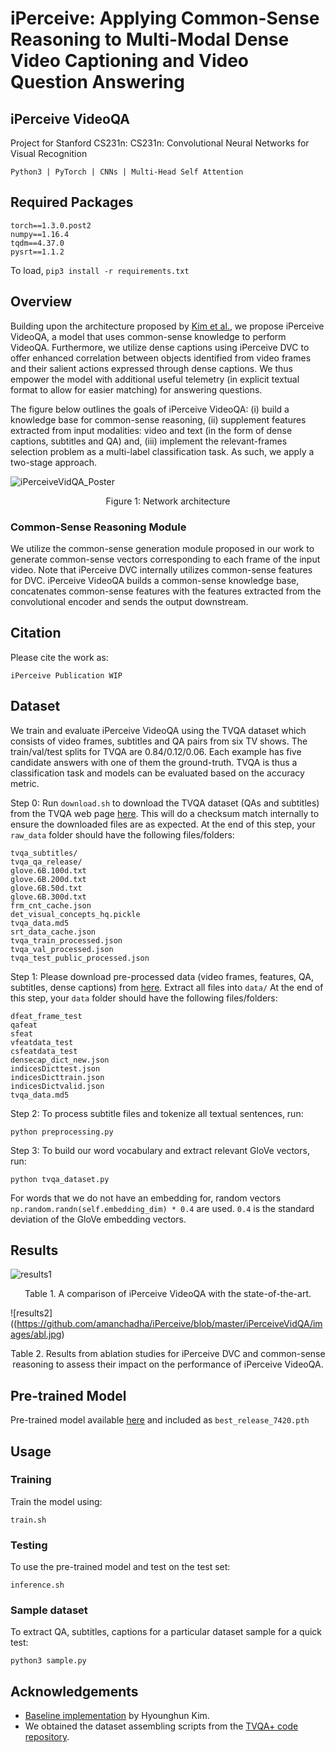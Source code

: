 # iPerceive: Applying Common-Sense Reasoning to Multi-Modal Dense Video Captioning and Video Question Answering
## iPerceive VideoQA

Project for Stanford CS231n: CS231n: Convolutional Neural Networks for Visual Recognition

```Python3 | PyTorch | CNNs | Multi-Head Self Attention```

## Required Packages

```
torch==1.3.0.post2
numpy==1.16.4
tqdm==4.37.0
pysrt==1.1.2
```

To load,
```pip3 install -r requirements.txt```

## Overview

Building upon the architecture proposed by [Kim et al.](http://arxiv.org/abs/2005.06409), we propose iPerceive VideoQA, a model that uses common-sense knowledge to perform VideoQA. Furthermore, we utilize dense captions using iPerceive DVC to offer enhanced correlation between objects identified from video frames and their salient actions expressed through dense captions. We thus empower the model with additional useful telemetry (in explicit textual format to allow for easier matching) for answering questions. 

The figure below outlines the goals of iPerceive VideoQA: (i) build a knowledge base for common-sense reasoning, (ii) supplement features extracted from input modalities: video and text (in the form of dense captions, subtitles and QA) and, (iii) implement the relevant-frames selection problem as a multi-label classification task. As such, we apply a two-stage approach.

![iPerceiveVidQA_Poster](https://github.com/amanchadha/iPerceive/blob/master/iPerceive/iPerceiveVidQA/images/archVidQA.jpg)
<p align="center">Figure 1: Network architecture</p>

### Common-Sense Reasoning Module
We utilize the common-sense generation module proposed in our work to generate common-sense vectors corresponding to each frame of the input video. Note that iPerceive DVC internally utilizes common-sense features for DVC. iPerceive VideoQA builds a common-sense knowledge base, concatenates common-sense features with the features extracted from the convolutional encoder and sends the output downstream.

## Citation

Please cite the work as:

```
iPerceive Publication WIP
```

## Dataset

We train and evaluate iPerceive VideoQA using the TVQA dataset which consists of video frames, subtitles and QA pairs from six TV shows. The train/val/test splits for TVQA are 0.84/0.12/0.06. Each example has five candidate answers with one of them the ground-truth. TVQA is thus a classification task and models can be evaluated based on the accuracy metric.

Step 0: Run ```download.sh``` to download the TVQA dataset (QAs and subtitles) from the TVQA web page [here](http://tvqa.cs.unc.edu/download_tvqa.html).
This will do a checksum match internally to ensure the downloaded files are as expected.
At the end of this step, your ```raw_data``` folder should have the following files/folders:
```
tvqa_subtitles/
tvqa_qa_release/
glove.6B.100d.txt
glove.6B.200d.txt
glove.6B.50d.txt
glove.6B.300d.txt
frm_cnt_cache.json
det_visual_concepts_hq.pickle
tvqa_data.md5
srt_data_cache.json
tvqa_train_processed.json
tvqa_val_processed.json
tvqa_test_public_processed.json
```        
 
Step 1: Please download pre-processed data (video frames, features, QA, subtitles, dense captions) from [here](https://drive.google.com/drive/folders/1ddylfYf6XdqkapQzOxHTf5MGkpSIZpqI?usp=sharing).
Extract all files into ```data/```
At the end of this step, your ```data``` folder should have the following files/folders: 
```
dfeat_frame_test
qafeat
sfeat
vfeatdata_test
csfeatdata_test
densecap_dict_new.json
indicesDicttest.json
indicesDicttrain.json
indicesDictvalid.json
tvqa_data.md5
```

Step 2: To process subtitle files and tokenize all textual sentences, run:

```python preprocessing.py```

Step 3: To build our word vocabulary and extract relevant GloVe vectors, run:

```mkdir cache
python tvqa_dataset.py
```

For words that we do not have an embedding for, random vectors ```np.random.randn(self.embedding_dim) * 0.4``` are used. 
```0.4``` is the standard deviation of the GloVe embedding vectors.

## Results

![results1](https://github.com/amanchadha/iPerceive/blob/master/iPerceive/iPerceiveVidQA/images/results.jpg)
<p align="center">Table 1. A comparison of iPerceive VideoQA with the state-of-the-art.</p>

![results2]((https://github.com/amanchadha/iPerceive/blob/master/iPerceiveVidQA/images/abl.jpg)
<p align="center">Table 2. Results from ablation studies for iPerceive DVC and common-sense reasoning to assess their impact on the performance of iPerceive VideoQA.</p>

## Pre-trained Model
Pre-trained model available [here](https://drive.google.com/file/d/1XCGT9U7mu7rvb7xysck6jSiu6iXEMjAE/view?usp=sharing) and included as ```best_release_7420.pth```

## Usage

### Training 

Train the model using:

```train.sh```

### Testing

To use the pre-trained model and test on the test set:

```inference.sh```

### Sample dataset

To extract QA, subtitles, captions for a particular dataset sample for a quick test:

```python3 sample.py```

## Acknowledgements

- [Baseline implementation](https://github.com/hyounghk/VideoQADenseCapFrameGate-ACL2020) by Hyounghun Kim.
- We obtained the dataset assembling scripts from the [TVQA+ code repository](https://github.com/jayleicn/TVQAplus).
